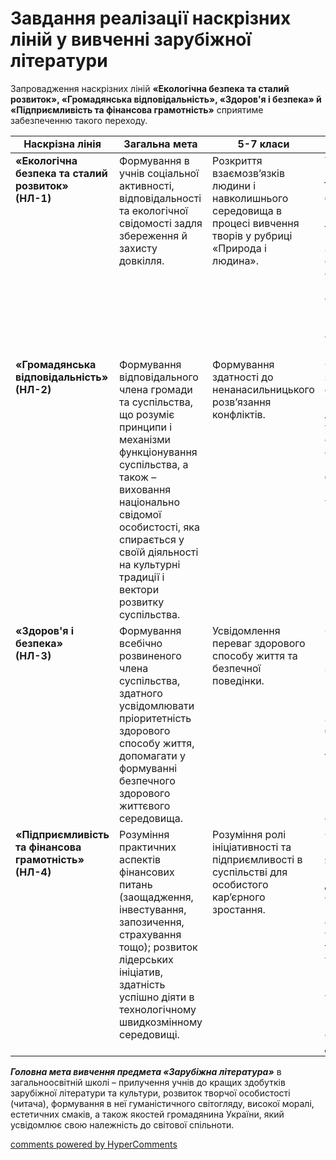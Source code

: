 <div id="hypercomments_widget" class="js-hypercomments-widget invisible"></div>

# Завдання реалізації наскрізних ліній у вивченні зарубіжної літератури

Запровадження наскрізних ліній <b>«Екологічна безпека та сталий розвиток», «Громадянська відповідальність», «Здоров'я і безпека» й «Підприємливість та фінансова грамотність»</b> сприятиме забезпеченню такого переходу.

<table>
  <tr>
    <td width="25%" align="center"><b>Наскрізна лінія</b></td>
    <td width="25%" align="center"><b>Загальна мета</b></td>
    <td width="25%" align="center"><b>5-7 класи</b></td>
    <td width="25%" align="center"><b>8-9 класи</b></td>
  </tr>
<tbody>
  <tr>
<td width="25%" style="vertical-align:top !important;"><b>«Екологічна безпека та сталий розвиток»<br> 
(НЛ-1)</b></td>
<td width="25%" style="vertical-align:top !important;">Формування в учнів соціальної активності, відповідальності та екологічної свідомості задля збереження й захисту довкілля.</td>
    <td width="25%" style="vertical-align:top !important;">
Розкриття взаємозв’язків людини і навколишнього середовища в процесі вивчення творів у рубриці «Природа і людина».
</td>
<td width="25%" style="vertical-align:top !important;">Усвідомлення краси природи, її благотворного впливу на людину, розкриття значення образного слова для висловлення емоцій та почуттів, розуміння  образу природи.</td>
</tr>
  <tr>
<td width="25%" style="vertical-align:top !important;"><b>«Громадянська відповідальність»<br> 
(НЛ-2)</b></td>
<td width="25%" style="vertical-align:top !important;">Формування відповідального члена громади та суспільства, що розуміє принципи і механізми функціонування суспільства, а також –  виховання національно свідомої особистості, яка спирається у своїй діяльності на культурні традиції і вектори розвитку суспільства.</td>
    <td width="25%" style="vertical-align:top !important;">
Формування здатності до ненанасильницького розв’язання конфліктів.
</td>
<td width="25%" style="vertical-align:top !important;">Осмислення та захист особистих прав і прав інших людей, усвідомлення своєї ролі в суспільстві і набуття умінь брати участь у процесі ухвалення рішень.</td>
</tr>
  <tr>
<td width="25%" style="vertical-align:top !important;"><b>«Здоров'я і безпека»<br> 
(НЛ-3)</b></td>
<td width="25%" style="vertical-align:top !important;">Формування всебічно розвиненого члена суспільства, здатного усвідомлювати пріоритетність здорового способу життя, допомагати у формуванні безпечного здорового життєвого середовища.</td>
    <td width="25%" style="vertical-align:top !important;">
Усвідомлення переваг здорового способу життя та безпечної поведінки.
</td>
<td width="25%" style="vertical-align:top !important;">Осмислення причиново-наслідкових зв’язків між власними рішеннями та поведінкою, здоров’ям та безпекою, набуття знань та умінь правильної поведінки в критичних та небезпечних ситуаціях.</td>
</tr>
  <tr>
<td width="25%" style="vertical-align:top !important;"><b>«Підприємливість та фінансова грамотність»<br> 
(НЛ-4)</b></td>
<td width="25%" style="vertical-align:top !important;">Розуміння практичних аспектів фінансових питань (заощадження, інвестування, запозичення, страхування тощо); розвиток лідерських ініціатив, здатність успішно діяти в технологічному швидкозмінному середовищі.</td>
    <td width="25%" style="vertical-align:top !important;">
Розуміння ролі ініціативності та підприємливості в суспільстві для особистого кар’єрного зростання.
</td>
<td width="25%" style="vertical-align:top !important;">Осмислення неординарності як важливої  риси людини для її самореалізації в житті, спонукання учнів до творчих рішень у процесі розв’язання  проблем, усвідомлення користі  та необхідності спільної діяльності.</td>
</tr>
</tbody>
</table>

<b><i>Головна мета вивчення предмета «Зарубіжна література»</i></b> в загальноосвітній школі – прилучення учнів до кращих здобутків зарубіжної літератури та культури, розвиток творчої особистості (читача), формування в неї гуманістичного світогляду, високої моралі, естетичних смаків, а також якостей громадянина України, який усвідомлює свою належність до світової спільноти.

<div class="js-hypercomments-container">
<a href="http://hypercomments.com" class="hc-link" title="comments widget">comments powered by HyperComments</a>
</div>